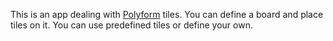 This is an app dealing with [Polyform](https://en.wikipedia.org/wiki/Polyform) tiles.
You can define a board and place tiles on it.
You can use predefined tiles or define your own.
